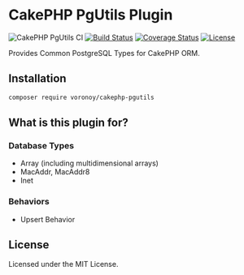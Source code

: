 # CakePHP PgUtils Plugin

![CakePHP PgUtils CI](https://github.com/voronoy/cakephp-pgutils/workflows/CakePHP%20PgUtils%20CI/badge.svg)
[![Build Status](https://img.shields.io/travis/voronoy/cakephp-pgutils?style=flat)](https://travis-ci.org/github/voronoy/cakephp-pgutils)
[![Coverage Status](https://img.shields.io/codecov/c/gh/voronoy/cakephp-pgutils?style=flat)](https://codecov.io/gh/voronoy/cakephp-pgutils)
[![License](https://img.shields.io/badge/license-MIT-blue.svg?style=flat)](https://packagist.org/packages/voronoy/cakephp-pgutils)

Provides Common PostgreSQL Types for CakePHP ORM.

## Installation

```bash
composer require voronoy/cakephp-pgutils
```

## What is this plugin for?

### Database Types

- Array (including multidimensional arrays)
- MacAddr, MacAddr8
- Inet

### Behaviors

- Upsert Behavior

## License

Licensed under the MIT License.
